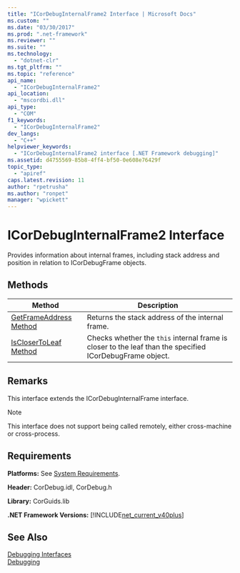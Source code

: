 ```yaml
---
title: "ICorDebugInternalFrame2 Interface | Microsoft Docs"
ms.custom: ""
ms.date: "03/30/2017"
ms.prod: ".net-framework"
ms.reviewer: ""
ms.suite: ""
ms.technology: 
  - "dotnet-clr"
ms.tgt_pltfrm: ""
ms.topic: "reference"
api_name: 
  - "ICorDebugInternalFrame2"
api_location: 
  - "mscordbi.dll"
api_type: 
  - "COM"
f1_keywords: 
  - "ICorDebugInternalFrame2"
dev_langs: 
  - "C++"
helpviewer_keywords: 
  - "ICorDebugInternalFrame2 interface [.NET Framework debugging]"
ms.assetid: d4755569-85b8-4ff4-bf50-0e608e76429f
topic_type: 
  - "apiref"
caps.latest.revision: 11
author: "rpetrusha"
ms.author: "ronpet"
manager: "wpickett"
---
```

# ICorDebugInternalFrame2 Interface
Provides information about internal frames, including stack address and position in relation to ICorDebugFrame objects.  
  
## Methods  
  
|Method|Description|  
|------------|-----------------|  
|[GetFrameAddress Method](../../../../docs/framework/unmanaged-api/debugging/icordebuginternalframe2-getframeaddress-method.md)|Returns the stack address of the internal frame.|  
|[IsCloserToLeaf Method](../../../../docs/framework/unmanaged-api/debugging/icordebuginternalframe2-isclosertoleaf-method.md)|Checks whether the `this` internal frame is closer to the leaf than the specified ICorDebugFrame object.|  
  
## Remarks  
 This interface extends the ICorDebugInternalFrame interface.  
  
> [!NOTE]
>  This interface does not support being called remotely, either cross-machine or cross-process.  
  
## Requirements  
 **Platforms:** See [System Requirements](../../../../docs/framework/get-started/system-requirements.md).  
  
 **Header:** CorDebug.idl, CorDebug.h  
  
 **Library:** CorGuids.lib  
  
 **.NET Framework Versions:** [!INCLUDE[net_current_v40plus](../../../../includes/net-current-v40plus-md.md)]  
  
## See Also  
 [Debugging Interfaces](../../../../docs/framework/unmanaged-api/debugging/debugging-interfaces.md)   
 [Debugging](../../../../docs/framework/unmanaged-api/debugging/index.md)
